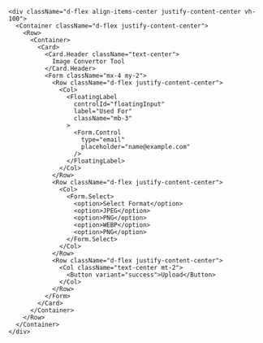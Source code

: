     <div className="d-flex align-items-center justify-content-center vh-100">
      <Container className="d-flex justify-content-center">
        <Row>
          <Container>
            <Card>
              <Card.Header className="text-center">
                Image Convertor Tool
              </Card.Header>
              <Form className="mx-4 my-2">
                <Row className="d-flex justify-content-center">
                  <Col>
                    <FloatingLabel
                      controlId="floatingInput"
                      label="Used For"
                      className="mb-3"
                    >
                      <Form.Control
                        type="email"
                        placeholder="name@example.com"
                      />
                    </FloatingLabel>
                  </Col>
                </Row>
                <Row className="d-flex justify-content-center">
                  <Col>
                    <Form.Select>
                      <option>Select Format</option>
                      <option>JPEG</option>
                      <option>PNG</option>
                      <option>WEBP</option>
                      <option>PNG</option>
                    </Form.Select>
                  </Col>
                </Row>
                <Row className="d-flex justify-content-center">
                  <Col className="text-center mt-2">
                    <Button variant="success">Upload</Button>
                  </Col>
                </Row>
              </Form>
            </Card>
          </Container>
        </Row>
      </Container>
    </div>